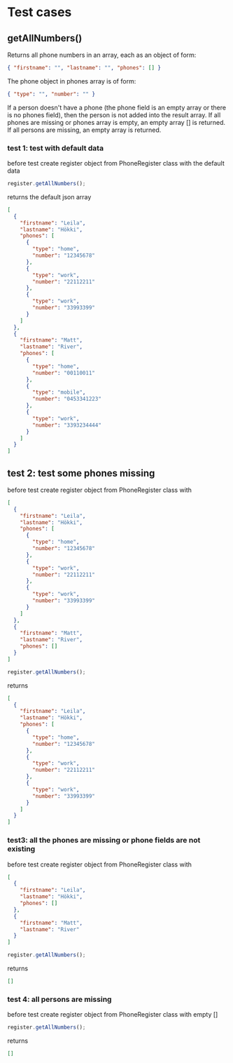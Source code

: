 # Test cases

## **getAllNumbers()**

Returns all phone numbers in an array, each as an object of form:

```json
{ "firstname": "", "lastname": "", "phones": [] }
```

The phone object in phones array is of form:

```json
{ "type": "", "number": "" }
```

If a person doesn't have a phone (the phone field is an empty array or there is no phones field), then the person is not added into the result array.
If all phones are missing or phones array is empty, an empty array [] is returned.
If all persons are missing, an empty array is returned.

### test 1: test with default data

before test create register object from PhoneRegister class with the default data

```js
register.getAllNumbers();
```

returns the default json array

```json
[
  {
    "firstname": "Leila",
    "lastname": "Hökki",
    "phones": [
      {
        "type": "home",
        "number": "12345678"
      },
      {
        "type": "work",
        "number": "22112211"
      },
      {
        "type": "work",
        "number": "33993399"
      }
    ]
  },
  {
    "firstname": "Matt",
    "lastname": "River",
    "phones": [
      {
        "type": "home",
        "number": "00110011"
      },
      {
        "type": "mobile",
        "number": "0453341223"
      },
      {
        "type": "work",
        "number": "3393234444"
      }
    ]
  }
]
```

## test 2: test some phones missing

before test create register object from PhoneRegister class with

```json
[
  {
    "firstname": "Leila",
    "lastname": "Hökki",
    "phones": [
      {
        "type": "home",
        "number": "12345678"
      },
      {
        "type": "work",
        "number": "22112211"
      },
      {
        "type": "work",
        "number": "33993399"
      }
    ]
  },
  {
    "firstname": "Matt",
    "lastname": "River",
    "phones": []
  }
]
```

```js
register.getAllNumbers();
```

returns

```json
[
  {
    "firstname": "Leila",
    "lastname": "Hökki",
    "phones": [
      {
        "type": "home",
        "number": "12345678"
      },
      {
        "type": "work",
        "number": "22112211"
      },
      {
        "type": "work",
        "number": "33993399"
      }
    ]
  }
]
```

### test3: all the phones are missing or phone fields are not existing

before test create register object from PhoneRegister class with

```json
[
  {
    "firstname": "Leila",
    "lastname": "Hökki",
    "phones": []
  },
  {
    "firstname": "Matt",
    "lastname": "River"
  }
]
```

```js
register.getAllNumbers();
```

returns

```json
[]
```

### test 4: all persons are missing

before test create register object from PhoneRegister class with empty []

```js
register.getAllNumbers();
```

returns

```json
[]
```
